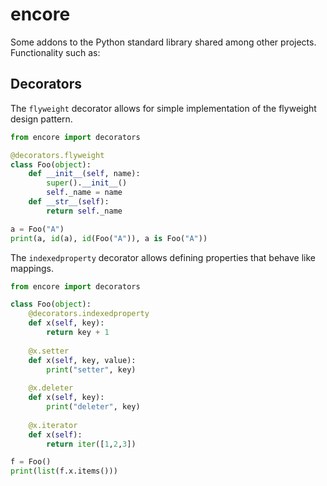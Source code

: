 # encore
Some addons to the Python standard library shared among other projects. Functionality such as:

## Decorators

The `flyweight` decorator allows for simple implementation of the flyweight design pattern.

```python
from encore import decorators

@decorators.flyweight
class Foo(object):
    def __init__(self, name):
        super().__init__()
        self._name = name
    def __str__(self):
        return self._name

a = Foo("A")
print(a, id(a), id(Foo("A")), a is Foo("A"))
```

The `indexedproperty` decorator allows defining properties that behave like mappings.

```python
from encore import decorators

class Foo(object):
    @decorators.indexedproperty
    def x(self, key):
        return key + 1
    
    @x.setter
    def x(self, key, value):
        print("setter", key)
    
    @x.deleter
    def x(self, key):
        print("deleter", key)
    
    @x.iterator
    def x(self):
        return iter([1,2,3])

f = Foo()
print(list(f.x.items()))
```

